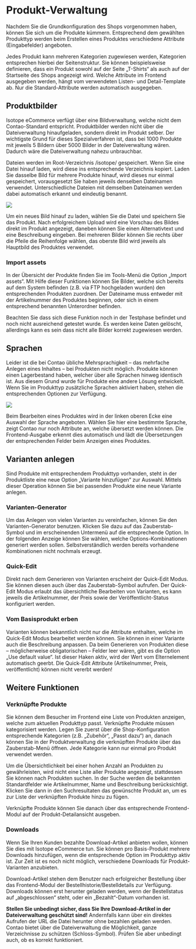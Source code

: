 # Produkt-Verwaltung

Nachdem Sie die Grundkonfiguration des Shops vorgenommen haben, können Sie sich um die Produkte kümmern. Entsprechend dem gewählten Produkttyp werden beim Erstellen eines Produktes verschiedene Attribute (Eingabefelder) angeboten.

Jedes Produkt kann mehreren Kategorien zugewiesen werden, Kategorien entsprechen hierbei der Seitenstruktur. Sie können beispielsweise definieren, dass ein Produkt sowohl auf der Seite „T-Shirts“ als auch auf der Startseite des Shops angezeigt wird. Welche Attribute im Frontend ausgegeben werden, hängt vom verwendeten Listen- und Detail-Template ab. Nur die Standard-Attribute werden automatisch ausgegeben.


## Produktbilder

Isotope eCommerce verfügt über eine Bildverwaltung, welche nicht dem Contao-Standard entspricht. Produktbilder werden nicht über die Dateiverwaltung hinaufgeladen, sondern direkt im Produkt selber. Der wichtigste Grund für dieses Spezialverfahren ist, dass bei 1000 Produkte mit jeweils 5 Bildern über 5000 Bilder in der Dateiverwaltung wären. Dadurch wäre die Dateiverwaltung nahezu unbrauchbar.

Dateien werden im Root-Verzeichnis /isotope/ gespeichert. Wenn Sie eine Datei hinauf laden, wird diese ins entsprechende Verzeichnis kopiert. Laden Sie dasselbe Bild für mehrere Produkte hinauf, wird dieses nur einmal gespeichert, vorausgesetzt Sie haben jeweils denselben Dateinamen verwendet. Unterschiedliche Dateien mit demselben Dateinamen werden dabei automatisch erkannt und eindeutig benannt.

![](https://raw.github.com/isotope/docs/tree/1.4/de/manual/4-products_01.png)

Um ein neues Bild hinauf zu laden, wählen Sie die Datei und speichern Sie das Produkt. Nach erfolgreichem Upload wird eine Vorschau des Bildes direkt im Produkt angezeigt, daneben können Sie einen Alternativtext und eine Beschreibung eingeben. Bei mehreren Bilder können Sie rechts über die Pfeile die Reihenfolge wählen, das oberste Bild wird jeweils als Hauptbild des Produktes verwendet.


### Import assets

In der Übersicht der Produkte finden Sie im Tools-Menü die Option „Import assets“. Mit Hilfe dieser Funktionen können Sie Bilder, welche sich bereits auf dem System befinden (z.B. via FTP hochgeladen wurden) den entsprechenden Produkten zuordnen. Der Dateiname muss entweder mit der Artikelnummer des Produktes beginnen, oder sich in einem entsprechend benannten Unterordner befinden.

Beachten Sie dass sich diese Funktion noch in der Testphase befindet und noch nicht ausreichend getestet wurde. Es werden keine Daten gelöscht, allerdings kann es sein dass nicht alle Bilder korrekt zugewiesen werden.


## Sprachen

Leider ist die bei Contao übliche Mehrsprachigkeit – das mehrfache Anlegen eines Inhaltes – bei Produkten nicht möglich. Produkte können einen Lagerbestand haben, welcher über alle Sprachen hinweg identisch ist. Aus diesem Grund wurde für Produkte eine andere Lösung entwickelt. Wenn Sie im Produkttyp zusätzliche Sprachen aktiviert haben, stehen die entsprechenden Optionen zur Verfügung.

![](https://raw.github.com/isotope/docs/tree/1.4/de/manual/4-products_02.png)

Beim Bearbeiten eines Produktes wird in der linken oberen Ecke eine Auswahl der Sprache angeboten. Wählen Sie hier eine bestimmte Sprache, zeigt Contao nur noch Attribute an, welche übersetzt werden können. Die Frontend-Ausgabe erkennt dies automatisch und lädt die Übersetzungen der entsprechenden Felder beim Anzeigen eines Produktes.


## Varianten anlegen

Sind Produkte mit entsprechendem Produkttyp vorhanden, steht in der Produktliste eine neue Option „Variante hinzufügen“
zur Auswahl. Mittels dieser Operation können Sie bei passenden Produkte eine neue Variante anlegen.


### Varianten-Generator

Um das Anlegen von vielen Varianten zu vereinfachen, können Sie den Varianten-Generator benutzen. Klicken Sie dazu auf das Zauberstab-Symbol und im erscheinenden Untermenü auf die entsprechende Option. In der folgenden Anzeige können Sie wählen, welche Options-Kombinationen generiert werden sollen. Selbstverständlich werden bereits vorhandene Kombinationen nicht nochmals erzeugt.


### Quick-Edit

Direkt nach dem Generieren von Varianten erscheint der Quick-Edit Modus. Sie können diesen auch über das Zauberstab-Symbol aufrufen. Der Quick-Edit Modus erlaubt das übersichtliche Bearbeiten von Varianten, es kann jeweils die Artikelnummer, der Preis sowie der Veröffentlicht-Status konfiguriert werden.


### Vom Basisprodukt erben

Varianten können bekanntlich nicht nur die Attribute enthalten, welche im Quick-Edit Modus bearbeitet werden können. Sie können in einer Variante auch die Beschreibung anpassen. Da beim Generieren von Produkten diese – möglicherweise obligatorischen – Felder leer wären, gibt es die Option „Use default value“. Ist dieser Haken aktiv, wird der Wert vom Elternelement automatisch geerbt. Die Quick-Edit Attribute (Artikelnummer, Preis, veröffentlicht) können nicht vererbt werden!


## Weitere Funktionen


### Verknüpfte Produkte

Sie können dem Besucher im Frontend eine Liste von Produkten anzeigen, welche zum aktuellen Produkttyp passt. Verknüpfte Produkte müssen kategorisiert werden. Legen Sie zuerst über die Shop-Konfiguration entsprechende Kategorien (z.B. „Zubehör“, „Passt dazu“) an, danach können Sie in der Produktverwaltung die verknüpften Produkte über das
Zauberstab-Menü öffnen. Jede Kategorie kann nur einmal pro Produkt verwendet werden.

Um die Übersichtlichkeit bei einer hohen Anzahl an Produkten zu gewährleisten, wird nicht eine Liste aller Produkte angezeigt, stattdessen Sie können nach Produkten suchen. In der Suche werden die bekannten Standardfelder wie Artikelnummer, Name und Beschreibung berücksichtigt. Klicken Sie dann in den Suchresultaten das gewünschte Produkt an, um es zur Liste der verknüpften Produkte hinzu zu fügen.

Verknüpfte Produkte können Sie danach über das entsprechende Frontend-Modul auf der Produkt-Detailansicht ausgeben.


### 	Downloads

Wenn Sie Ihren Kunden bezahlte Download-Artikel anbieten wollen, können Sie dies mit Isotope eCommerce tun. Sie können pro Basis-Produkt mehrere Downloads hinzufügen, wenn die entsprechende Option im Produkttyp aktiv ist. Zur Zeit ist es noch nicht möglich, verschiedene Downloads für Produkt-Varianten anzubieten.

Download-Artikel stehen dem Benutzer nach erfolgreicher Bestellung über das Frontend-Modul der Bestellhistorie/Bestelldetails zur Verfügung. Downloads können erst herunter geladen werden, wenn der Bestellstatus auf „abgeschlossen“ steht, oder ein „Bezahlt“-Datum vorhanden ist.

**Stellen Sie unbedingt sicher, dass Sie Ihre Download-Artikel in der Dateiverwaltung geschützt sind!** Andernfalls kann über ein direktes Aufrufen der URL die Datei herunter ohne bezahlen geladen werden. Contao bietet über die Dateiverwaltung die Möglichkeit, ganze Verzeichnisse zu schützen (Schloss-Symbol). Prüfen Sie aber unbedingt auch, ob es korrekt funktioniert.
